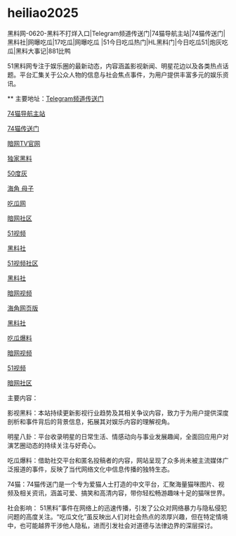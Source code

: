 # heiliao2025
黑料网-0620-黑料不打烊入口|Telegram频道传送门|74猫导航主站|74猫传送门|黑料社|网曝吃瓜|17吃瓜|网曝吃瓜 |51今日吃瓜热门|HL黑料门|今日吃瓜51|炮灰吃瓜|黑料大事记|881比鸭

51黑料网专注于娱乐圈的最新动态，内容涵盖影视新闻、明星花边以及各类热点话题。平台汇集关于公众人物的信息与社会焦点事件，为用户提供丰富多元的娱乐资讯。

** 主要地址：<a href="https://74mao.com/">Telegram频道传送门</a>

<a href="https://74mao.com/">74猫导航主站</a>

<a href="https://74mao.com/">74猫传送门</a>

<a href="https://aw7-01.pages.dev/">暗网TV官网</a>

<a href="https://hl393.pages.dev/">独家黑料</a>

<a href="https://pi1-01.pages.dev/">50度灰</a>

<a href="https://hj-1305.pages.dev/">海角 母子</a>

<a href="https://hl413.pages.dev/">吃瓜网</a>

<a href="https://aw2-10.pages.dev/">暗网社区</a>

<a href="https://hj-1273.pages.dev/">51视频</a>

<a href="https://hl395.pages.dev/">黑料社</a>

<a href="https://hj-1304.pages.dev/">51视频社区</a>

<a href="https://pi36-2.pages.dev/">黑料社</a>

<a href="https://aw8-03.pages.dev/">暗网视频</a>

<a href="https://hj-1306.pages.dev/">海角网页版</a>

<a href="https://pi45.pages.dev/">黑料社</a>

<a href="https://hl410.pages.dev/">吃瓜爆料</a>

<a href="https://aw8-10.pages.dev/">暗网视频</a>

<a href="https://hj-1271.pages.dev/">51视频</a>

<a href="https://aw1-11.pages.dev/">暗网社区</a>

主要内容：

影视黑料：本站持续更新影视行业趋势及其相关争议内容，致力于为用户提供深度剖析和事件背后的背景信息，拓展其对娱乐内容的理解视角。

明星八卦：平台收录明星的日常生活、情感动向与事业发展趣闻，全面回应用户对演艺圈动态的持续关注与好奇心。

吃瓜爆料：借助社交平台和匿名投稿者的内容，网站呈现了众多尚未被主流媒体广泛报道的事件，反映了当代网络文化中信息传播的独特生态。

74猫：74猫传送门是一个专为爱猫人士打造的中文平台，汇聚海量猫咪图片、视频及相关资讯，涵盖可爱、搞笑和高清内容，带你轻松畅游趣味十足的猫咪世界。

社会影响：
51黑料”事件在网络上的迅速传播，引发了公众对网络暴力与隐私侵犯问题的高度关注。“吃瓜文化”虽反映出人们对社会热点的浓厚兴趣，但在特定情境中，也可能越界干涉他人隐私，进而引发社会对道德与法律边界的深层探讨。

